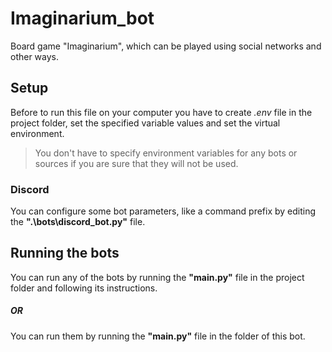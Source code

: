 # Imaginarium_bot

Board game "Imaginarium",
which can be played
using social networks
and other ways.

## Setup

Before to run this file
on your computer
you have to create
*.env*
file in the project folder,
set the specified variable values
and set the virtual environment.

> You don't have to specify environment variables
> for any bots or sources
> if you are sure that
> they will not be used.

### Discord

You can configure some bot parameters,
like a command prefix
by editing the
**".\bots\discord_bot.py"**
file.

## Running the bots

You can run any of the bots
by running the
**"main.py"**
file in the project folder and
following its instructions.

##### OR

You can run them
by running the
**"main.py"**
file in the folder of this bot.
